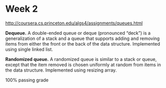 # Week 2

http://coursera.cs.princeton.edu/algs4/assignments/queues.html

**Dequeue.** A double-ended queue or deque (pronounced “deck”) is a generalization of a stack and a queue that supports adding and removing items from either the front or the back of the data structure. Implemented using single linked list.

**Randomized queue.** A randomized queue is similar to a stack or queue, except that the item removed is chosen uniformly at random from items in the data structure. Implemented using resizing array.

100% passing grade
